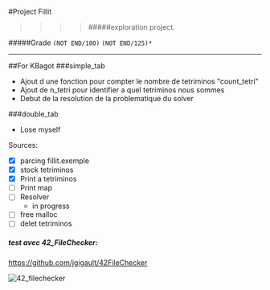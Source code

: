 #Project Fillit
>>>> #####exploration project.

#####Grade ``(NOT END/100)`` ``(NOT END/125)*``
--------  -----------------------

##For KBagot
###simple_tab
 * Ajout d une fonction pour compter le nombre de tetriminos "count_tetri"
 * Ajout de n_tetri pour identifier a quel tetriminos nous sommes
 * Debut de la resolution de la problematique du solver

###double_tab
 * Lose myself

Sources:
- [X] parcing fillit.exemple
- [X] stock tetriminos
- [X] Print a tetriminos
- [ ] Print map
- [ ] Resolver
    * in progress
- [ ] free malloc
- [ ] delet tetriminos

##### test avec 42_FileChecker:
https://github.com/jgigault/42FileChecker

![42_filechecker]()
